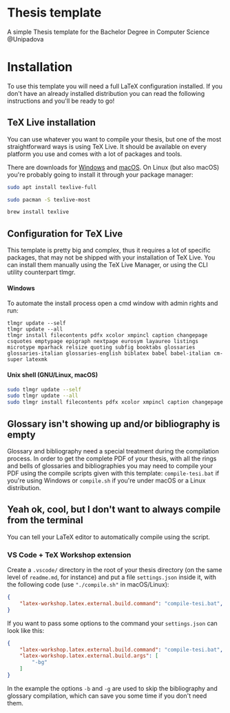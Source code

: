 # Thesis template
A simple Thesis template for the Bachelor Degree in Computer Science @Unipadova

# Installation
To use this template you will need a full LaTeX configuration installed. If you don't have an already installed distribution you can read the following instructions and you'll be ready to go!

## TeX Live installation
You can use whatever you want to compile your thesis, but one of the most straightforward ways is using TeX Live. It should be available on every platform you use and comes with a lot of packages and tools.

There are downloads for [Windows](https://mirror.ctan.org/systems/texlive/tlnet/install-tl-windows.exe) and [macOS](https://mirror.ctan.org/systems/mac/mactex/MacTeX.pkg). On Linux (but also macOS) you're probably going to install it through your package manager:
```bash
sudo apt install texlive-full
```
```bash
sudo pacman -S texlive-most
```
```bash
brew install texlive
```

## Configuration for TeX Live
This template is pretty big and complex, thus it requires a lot of specific packages, that may not be shipped with your installation of TeX Live. You can install them manually using the TeX Live Manager, or using the CLI utility counterpart tlmgr.

#### Windows
To automate the install process open a cmd window with admin rights and run:
```
tlmgr update --self
tlmgr update --all
tlmgr install filecontents pdfx xcolor xmpincl caption changepage csquotes emptypage epigraph nextpage eurosym layaureo listings microtype mparhack relsize quoting subfig booktabs glossaries glossaries-italian glossaries-english biblatex babel babel-italian cm-super latexmk
```

#### Unix shell (GNU/Linux, macOS)
```bash
sudo tlmgr update --self
sudo tlmgr update --all
sudo tlmgr install filecontents pdfx xcolor xmpincl caption changepage csquotes emptypage epigraph nextpage eurosym layaureo listings microtype mparhack relsize quoting subfig booktabs glossaries glossaries-italian glossaries-english biblatex babel babel-italian cm-super latexmk
```

## Glossary isn't showing up and/or bibliography is empty
Glossary and bibliography need a special treatment during the compilation process. In order to get the complete PDF of your thesis, with all the rings and bells of glossaries and bibliographies you may need to compile your PDF using the compile scripts given with this template: `compile-tesi.bat` if you're using Windows or `compile.sh` if you're under macOS or a Linux distribution.

## Yeah ok, cool, but I don't want to always compile from the terminal
You can tell your LaTeX editor to automatically compile using the script.

### VS Code + TeX Workshop extension
Create a `.vscode/` directory in the root of your thesis directory (on the same level of `readme.md`, for instance) and put a file `settings.json` inside it, with the following code (use `"./compile.sh"` in macOS/Linux):
```json
{
    "latex-workshop.latex.external.build.command": "compile-tesi.bat",
}
```

If you want to pass some options to the command your `settings.json` can look like this:
```json
{
    "latex-workshop.latex.external.build.command": "compile-tesi.bat",
    "latex-workshop.latex.external.build.args": [
        "-bg"
    ]
}
```

In the example the options `-b` and `-g` are used to skip the bibliography and glossary compilation, which can save you some time if you don't need them.
